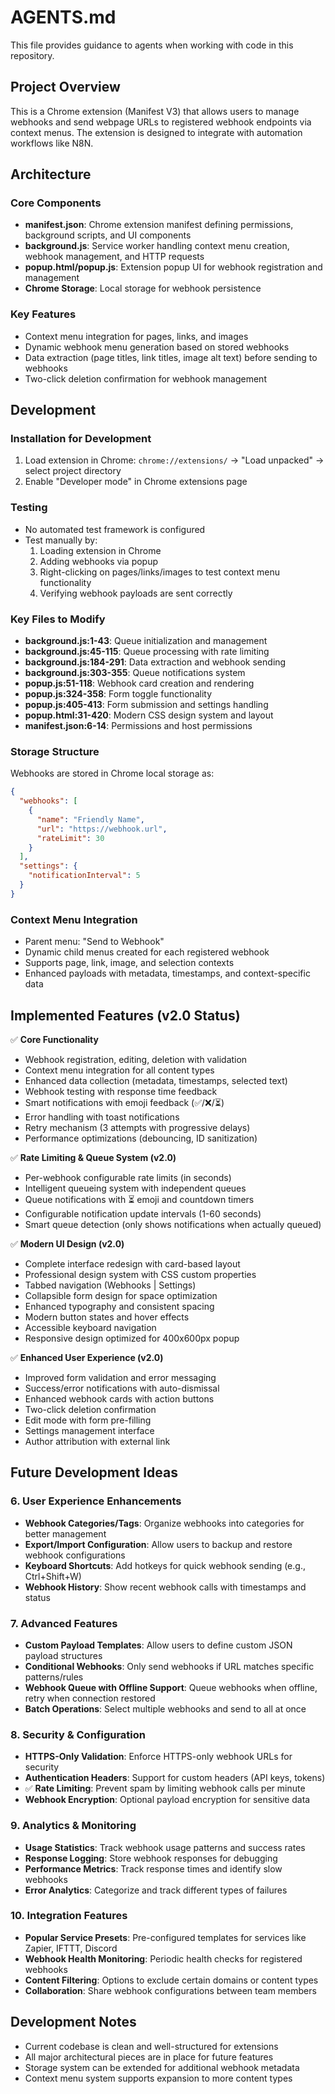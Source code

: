 # AGENTS.md

This file provides guidance to agents when working with code in this repository.

## Project Overview

This is a Chrome extension (Manifest V3) that allows users to manage webhooks and send webpage URLs to registered webhook endpoints via context menus. The extension is designed to integrate with automation workflows like N8N.

## Architecture

### Core Components

- **manifest.json**: Chrome extension manifest defining permissions, background scripts, and UI components
- **background.js**: Service worker handling context menu creation, webhook management, and HTTP requests
- **popup.html/popup.js**: Extension popup UI for webhook registration and management
- **Chrome Storage**: Local storage for webhook persistence

### Key Features

- Context menu integration for pages, links, and images
- Dynamic webhook menu generation based on stored webhooks
- Data extraction (page titles, link titles, image alt text) before sending to webhooks
- Two-click deletion confirmation for webhook management

## Development

### Installation for Development

1. Load extension in Chrome: `chrome://extensions/` → "Load unpacked" → select project directory
2. Enable "Developer mode" in Chrome extensions page

### Testing

- No automated test framework is configured
- Test manually by:
  1. Loading extension in Chrome
  2. Adding webhooks via popup
  3. Right-clicking on pages/links/images to test context menu functionality
  4. Verifying webhook payloads are sent correctly

### Key Files to Modify

- **background.js:1-43**: Queue initialization and management
- **background.js:45-115**: Queue processing with rate limiting
- **background.js:184-291**: Data extraction and webhook sending
- **background.js:303-355**: Queue notifications system
- **popup.js:51-118**: Webhook card creation and rendering
- **popup.js:324-358**: Form toggle functionality
- **popup.js:405-413**: Form submission and settings handling
- **popup.html:31-420**: Modern CSS design system and layout
- **manifest.json:6-14**: Permissions and host permissions

### Storage Structure

Webhooks are stored in Chrome local storage as:
```json
{
  "webhooks": [
    {
      "name": "Friendly Name", 
      "url": "https://webhook.url",
      "rateLimit": 30
    }
  ],
  "settings": {
    "notificationInterval": 5
  }
}
```

### Context Menu Integration

- Parent menu: "Send to Webhook"
- Dynamic child menus created for each registered webhook
- Supports page, link, image, and selection contexts
- Enhanced payloads with metadata, timestamps, and context-specific data

## Implemented Features (v2.0 Status)

✅ **Core Functionality**
- Webhook registration, editing, deletion with validation
- Context menu integration for all content types
- Enhanced data collection (metadata, timestamps, selected text)
- Webhook testing with response time feedback
- Smart notifications with emoji feedback (✅/❌/⏳)
- Error handling with toast notifications
- Retry mechanism (3 attempts with progressive delays)
- Performance optimizations (debouncing, ID sanitization)

✅ **Rate Limiting & Queue System (v2.0)**
- Per-webhook configurable rate limits (in seconds)
- Intelligent queueing system with independent queues
- Queue notifications with ⏳ emoji and countdown timers
- Configurable notification update intervals (1-60 seconds)
- Smart queue detection (only shows notifications when actually queued)

✅ **Modern UI Design (v2.0)**
- Complete interface redesign with card-based layout
- Professional design system with CSS custom properties
- Tabbed navigation (Webhooks | Settings)
- Collapsible form design for space optimization
- Enhanced typography and consistent spacing
- Modern button states and hover effects
- Accessible keyboard navigation
- Responsive design optimized for 400x600px popup

✅ **Enhanced User Experience (v2.0)**
- Improved form validation and error messaging
- Success/error notifications with auto-dismissal
- Enhanced webhook cards with action buttons
- Two-click deletion confirmation
- Edit mode with form pre-filling
- Settings management interface
- Author attribution with external link

## Future Development Ideas

### 6. User Experience Enhancements
- **Webhook Categories/Tags**: Organize webhooks into categories for better management
- **Export/Import Configuration**: Allow users to backup and restore webhook configurations
- **Keyboard Shortcuts**: Add hotkeys for quick webhook sending (e.g., Ctrl+Shift+W)
- **Webhook History**: Show recent webhook calls with timestamps and status

### 7. Advanced Features
- **Custom Payload Templates**: Allow users to define custom JSON payload structures
- **Conditional Webhooks**: Only send webhooks if URL matches specific patterns/rules
- **Webhook Queue with Offline Support**: Queue webhooks when offline, retry when connection restored
- **Batch Operations**: Select multiple webhooks and send to all at once

### 8. Security & Configuration
- **HTTPS-Only Validation**: Enforce HTTPS-only webhook URLs for security
- **Authentication Headers**: Support for custom headers (API keys, tokens)
- ✅ **Rate Limiting**: Prevent spam by limiting webhook calls per minute
- **Webhook Encryption**: Optional payload encryption for sensitive data

### 9. Analytics & Monitoring
- **Usage Statistics**: Track webhook usage patterns and success rates
- **Response Logging**: Store webhook responses for debugging
- **Performance Metrics**: Track response times and identify slow webhooks
- **Error Analytics**: Categorize and track different types of failures

### 10. Integration Features
- **Popular Service Presets**: Pre-configured templates for services like Zapier, IFTTT, Discord
- **Webhook Health Monitoring**: Periodic health checks for registered webhooks
- **Content Filtering**: Options to exclude certain domains or content types
- **Collaboration**: Share webhook configurations between team members

## Development Notes

- Current codebase is clean and well-structured for extensions
- All major architectural pieces are in place for future features
- Storage system can be extended for additional webhook metadata
- Context menu system supports expansion to more content types
